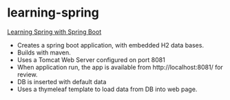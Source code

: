 # learning-spring
[Learning Spring with Spring Boot](https://www.linkedin.com/learning/learning-spring-with-spring-boot-13886371)  
- Creates a spring boot application, with embedded H2 data bases. 
- Builds with maven. 
- Uses a Tomcat Web Server configured on port 8081
- When application run, the app is available from http://localhost:8081/ for review.
- DB is inserted with default data
- Uses a thymeleaf template to load data from DB into web page.
 

